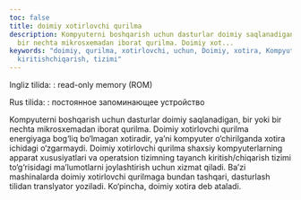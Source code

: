 ```yaml
---
toc: false
title: doimiy xotirlovchi qurilma
description: Kompyuterni boshqarish uchun dasturlar doimiy saqlanadigan, bir yoki
  bir nechta mikrosxemadan iborat qurilma. Doimiy xot...
keywords: "doimiy, qurilma, xotirlovchi, uchun, Doimiy, xotira, Kompyuterni, Ba\u2019zi,
  kiritishchiqarish, tizimi"
---
```


Ingliz tilida:
:   read-only memory (ROM)

Rus tilida:
:   постоянное запоминающее устройство

Kompyuterni boshqarish uchun dasturlar doimiy saqlanadigan, bir yoki bir nechta mikrosxemadan iborat qurilma. Doimiy xotirlovchi qurilma energiyaga bog‘liq bo‘lmagan xotiradir, ya’ni kompyuter o‘chirilganda xotira ichidagi o‘zgarmaydi. Doimiy xotirlovchi qurilma shaxsiy kompyuterlarning apparat xususiyatlari va operatsion tizimning tayanch kiritish/chiqarish tizimi to‘g‘risidagi ma’lumotlarni joylashtirish uchun xizmat qiladi. Ba’zi mashinalarda doimiy xotirlovchi qurilmaga bundan tashqari, dasturlash tilidan translyator yoziladi. Ko‘pincha, doimiy xotira deb ataladi.
